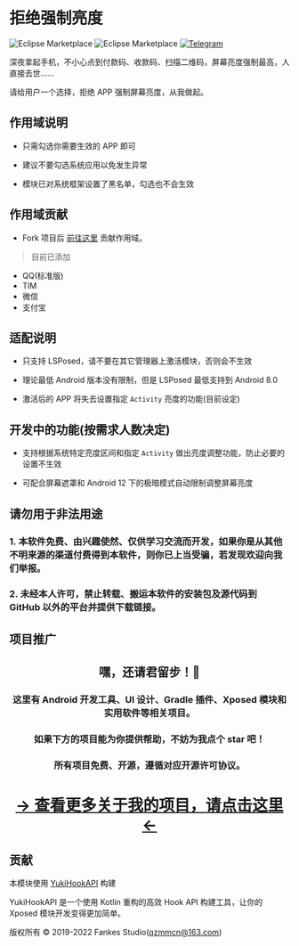 # 拒绝强制亮度

![Eclipse Marketplace](https://img.shields.io/badge/license-AGPL3.0-blue)
![Eclipse Marketplace](https://img.shields.io/badge/version-v1.1-green)
[![Telegram](https://img.shields.io/badge/Follow-Telegram-blue.svg?logo=telegram)](https://t.me/XiaofangInternet)

深夜拿起手机，不小心点到付款码、收款码、扫描二维码，屏幕亮度强制最高，人直接去世……

请给用户一个选择，拒绝 APP 强制屏幕亮度，从我做起。

## 作用域说明

- 只需勾选你需要生效的 APP 即可

- 建议不要勾选系统应用以免发生异常

- 模块已对系统框架设置了黑名单，勾选也不会生效

## 作用域贡献

- Fork 项目后 [前往这里](https://github.com/Xposed-Modules-Repo/com.fankes.refusebrightness/blob/main/SCOPE) 贡献作用域。

> 目前已添加

- QQ(标准版)
- TIM
- 微信
- 支付宝

## 适配说明

- 只支持 LSPosed，请不要在其它管理器上激活模块，否则会不生效

- 理论最低 Android 版本没有限制，但是 LSPosed 最低支持到 Android 8.0

- 激活后的 APP 将失去设置指定 `Activity` 亮度的功能(目前设定)

## 开发中的功能(按需求人数决定)

- 支持根据系统特定亮度区间和指定 `Activity` 做出亮度调整功能，防止必要的设置不生效

- 可配合屏幕遮罩和 Android 12 下的极暗模式自动限制调整屏幕亮度

## 请勿用于非法用途

<h3>1.&nbsp本软件免费、由兴趣使然、仅供学习交流而开发，如果你是从其他不明来源的渠道付费得到本软件，则你已上当受骗，若发现欢迎向我们举报。</h3>

<h3>2.&nbsp未经本人许可，禁止转载、搬运本软件的安装包及源代码到 GitHub 以外的平台并提供下载链接。</h3>

## 项目推广

<!--suppress HtmlDeprecatedAttribute -->
<div align="center">
    <h2>嘿，还请君留步！👋</h2>
    <h3>这里有 Android 开发工具、UI 设计、Gradle 插件、Xposed 模块和实用软件等相关项目。</h3>
    <h3>如果下方的项目能为你提供帮助，不妨为我点个 star 吧！</h3>
    <h3>所有项目免费、开源，遵循对应开源许可协议。</h3>
    <h1><a href="https://github.com/fankes/fankes/blob/main/project-promote/README-zh-CN.md">→ 查看更多关于我的项目，请点击这里 ←</a></h1>
</div>

## 贡献

本模块使用 [YukiHookAPI](https://github.com/fankes/YukiHookAPI) 构建

YukiHookAPI 是一个使用 Kotlin 重构的高效 Hook API 构建工具，让你的 Xposed 模块开发变得更加简单。

版权所有 © 2019-2022 Fankes Studio(qzmmcn@163.com)
